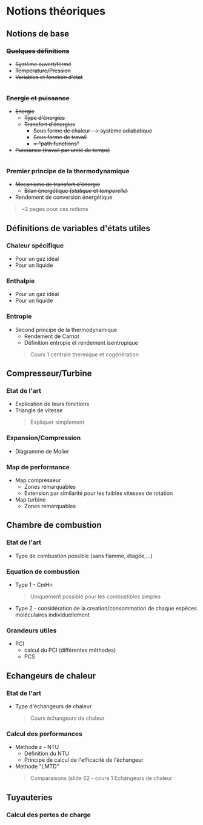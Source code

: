 
# Notions théoriques
## Notions de base
### ~~Quelques définitions~~
- ~~Système ouvert/fermé~~
- ~~Temperature/Pression~~
- ~~Variables et fonction d'état~~
> ~~~1 page pour ces notions~~

### ~~Energie et puissance~~
- ~~Energie~~ 
	- ~~Type d'énergies~~
	- ~~Transfert d'énergies~~
		- ~~Sous forme de chaleur	--> système adiabatique~~
		- ~~Sous forme de travail~~
		- ~~= "path functions"~~
- ~~Puissance (travail par unité de temps)~~
> ~~~1 page pour ces notions~~

### Premier principe de la thermodynamique
- ~~Mecanisme de transfert d'énergie~~
	- ~~Bilan énergétique (*statique* et *temporelle*)~~
- Rendement de conversion énergétique
> ~2 pages pour ces notions

## Définitions de variables d'états utiles
### Chaleur spécifique
- Pour un gaz idéal
- Pour un liquide

### Enthalpie
- Pour un gaz idéal
- Pour un liquide

###  Entropie
- Second principe de la thermodynamique
	- Rendement de Carnot
	- Définition entropie et rendement isentropique
	> Cours 1 centrale thermique et cogénération

## Compresseur/Turbine
### Etat de l'art 
- Explication de leurs fonctions
- Triangle de vitesse
	> Expliquer simplement
### Expansion/Compression
- Diagramme de Molier

### Map de performance
- Map compresseur
	- Zones remarquables
	- Extension par similarité pour les faibles vitesses de rotation 
- Map turbine
	- Zones remarquables 

## Chambre de combustion
### Etat de l'art
- Type de combustion possible (sans flamme, étagée,...)
### Equation de combustion
- Type 1 - CmHn
	> Uniquement possible pour les combustibles simples
	
- Type 2 - considération de la creation/consommation de chaque espèces moléculaires individuellement

### Grandeurs utiles
- PCI
	- calcul du PCI (différentes méthodes)
	- PCS
## Echangeurs de chaleur
### Etat de l'art
- Type d'échangeurs de chaleur 
	> Cours échangeurs de chaleur
### Calcul des performances
- Methode $\varepsilon$ - NTU
	- Définition du NTU
	- Principe de calcul de l'efficacité de l'échangeur
- Methode "LMTD"
	> Comparaisons (slide 62 - cours 1 Echangeurs de chaleur

## Tuyauteries
### Calcul des pertes de charge
<!--stackedit_data:
eyJoaXN0b3J5IjpbMTUxNDUzMjQxNiw5NDkyNDI0MjksLTE0ND
YzNTQ1NjMsLTc0OTkwNzM1NSw5Nzk5NjUxNTcsLTEzMjM5MjU3
ODcsLTE5MDMwNjUxNzksMTgzNDEwMDAwNV19
-->
